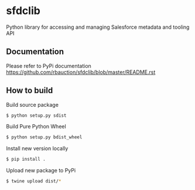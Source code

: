 # sfdclib
Python library for accessing and managing Salesforce metadata and tooling API

Documentation
-------------
Please refer to PyPi documentation https://github.com/rbauction/sfdclib/blob/master/README.rst

How to build
------------
Build source package
```sh
$ python setup.py sdist
```

Build Pure Python Wheel
```sh
$ python setup.py bdist_wheel
```

Install new version locally
```sh
$ pip install .
```

Upload new package to PyPi
```sh
$ twine upload dist/*
```
